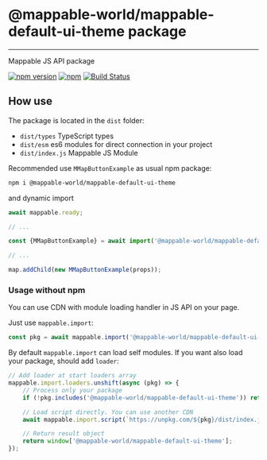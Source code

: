# @mappable-world/mappable-default-ui-theme package

---

Mappable JS API package

[![npm version](https://badge.fury.io/js/%40mappable-world%2Fmappable-default-ui-theme.svg)](https://badge.fury.io/js/%40mappable-world%2Fmappable-default-ui-theme)
[![npm](https://img.shields.io/npm/dm/@mappable-world/mappable-default-ui-theme.svg)](https://www.npmjs.com/package/@mappable-world/mappable-default-ui-theme)
[![Build Status](https://github.com/mappable-world/@mappable-world/mappable-default-ui-theme/workflows/Run%20tests/badge.svg)](https://github.com/mappable-world/@mappable-world/mappable-default-ui-theme/actions/workflows/tests.yml)

## How use

The package is located in the `dist` folder:

- `dist/types` TypeScript types
- `dist/esm` es6 modules for direct connection in your project
- `dist/index.js` Mappable JS Module

Recommended use `MMapButtonExample` as usual npm package:

```sh
npm i @mappable-world/mappable-default-ui-theme
```

and dynamic import

```js
await mappable.ready;

// ...

const {MMapButtonExample} = await import('@mappable-world/mappable-default-ui-theme');

// ...

map.addChild(new MMapButtonExample(props));
```

### Usage without npm

You can use CDN with module loading handler in JS API on your page.

Just use `mappable.import`:

```js
const pkg = await mappable.import('@mappable-world/mappable-default-ui-theme');
```

By default `mappable.import` can load self modules.
If you want also load your package, should add `loader`:

```js
// Add loader at start loaders array
mappable.import.loaders.unshift(async (pkg) => {
    // Process only your package
    if (!pkg.includes('@mappable-world/mappable-default-ui-theme')) return;

    // Load script directly. You can use another CDN
    await mappable.import.script(`https://unpkg.com/${pkg}/dist/index.js`);

    // Return result object
    return window['@mappable-world/mappable-default-ui-theme'];
});
```
